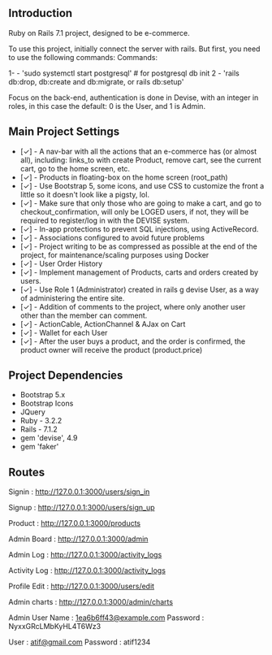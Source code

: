 
## Introduction

Ruby on Rails 7.1 project, designed to be e-commerce.

To use this project, initially connect the server with rails. But first, you need to use the following commands: 
Commands:

1- - 'sudo systemctl start postgresql' # for postgresql db init
2 - 'rails db:drop, db:create and db:migrate, or rails db:setup'

Focus on the back-end, authentication is done in Devise, with an integer in roles, in this case the default: 0 is the User, and 1 is Admin.

## Main Project Settings

- [✓] - A nav-bar with all the actions that an e-commerce has (or almost all), including: links_to with create Product, remove cart, see the current cart, go to the home screen, etc.
- [✓] - Products in floating-box on the home screen (root_path)
- [✓] - Use Bootstrap 5, some icons, and use CSS to customize the front a little so it doesn't look like a pigsty, lol.
- [✓] - Make sure that only those who are going to make a cart, and go to checkout_confirmation, will only be LOGED users, if not, they will be required to register/log in with the DEVISE system.
- [✓] - In-app protections to prevent SQL injections, using ActiveRecord.
- [✓] - Associations configured to avoid future problems
- [✓] - Project writing to be as compressed as possible at the end of the project, for maintenance/scaling purposes using Docker
- [✓] - User Order History
- [✓] - Implement management of Products, carts and orders created by users.
- [✓] - Use Role 1 (Administrator) created in rails g devise User, as a way of administering the entire site.
- [✓] - Addition of comments to the project, where only another user other than the member can comment.
- [✓] - ActionCable, ActionChannel & AJax on Cart
- [✓] - Wallet for each User
- [✓] - After the user buys a product, and the order is confirmed, the product owner will receive the product (product.price)

## Project Dependencies

- Bootstrap 5.x
- Bootstrap Icons
- JQuery
- Ruby - 3.2.2
- Rails - 7.1.2
- gem 'devise', 4.9
- gem 'faker'

## Routes

Signin :   http://127.0.0.1:3000/users/sign_in

Signup : http://127.0.0.1:3000/users/sign_up

Product : http://127.0.0.1:3000/products

Admin Board : http://127.0.0.1:3000/admin

Admin Log : http://127.0.0.1:3000/activity_logs

Activity Log : http://127.0.0.1:3000/activity_logs

Profile Edit : http://127.0.0.1:3000/users/edit

Admin charts : http://127.0.0.1:3000/admin/charts



Admin User Name : 1ea6b6ff43@example.com
Password : NyxxGRcLMbKyHL4T6Wz3

User : atif@gmail.com
Password : atif1234